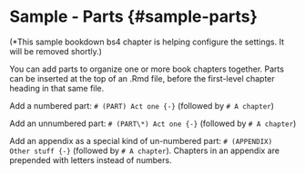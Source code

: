 # Sample - Parts {#sample-parts}

(*This sample bookdown bs4 chapter is helping configure the settings.  It will be removed shortly.)

You can add parts to organize one or more book chapters together. Parts can be inserted at the top of an .Rmd file, before the first-level chapter heading in that same file.

Add a numbered part: `# (PART) Act one {-}` (followed by `# A chapter`)

Add an unnumbered part: `# (PART\*) Act one {-}` (followed by `# A chapter`)

Add an appendix as a special kind of un-numbered part: `# (APPENDIX) Other stuff {-}` (followed by `# A chapter`). Chapters in an appendix are prepended with letters instead of numbers.

